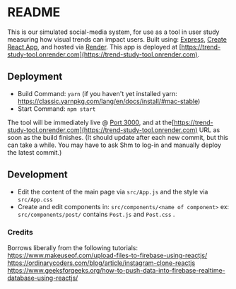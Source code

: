 # README
This is our simulated social-media system, for use as a tool in user study measuring how visual trends can impact users. 
Built using:
[Express](https://expressjs.com), [Create React App](https://github.com/facebook/create-react-app), and hosted via [Render](https://render.com).
This app is deployed at [https://trend-study-tool.onrender.com](https://trend-study-tool.onrender.com).

## Deployment

  * Build Command: `yarn` (if you haven't yet installed yarn: https://classic.yarnpkg.com/lang/en/docs/install/#mac-stable)
  * Start Command: `npm start`

The tool will be immediately live @ [Port 3000](http://localhost:3000/), and at the[https://trend-study-tool.onrender.com](https://trend-study-tool.onrender.com) URL as soon as the build finishes. (It should update after each new commit, but this can take a while. You may have to ask Shm to log-in and manually deploy the latest commit.)

## Development 

* Edit the content of the main page via `src/App.js` and the style via `src/App.css`
* Create and edit components in: `src/components/<name of component>` ex: `src/components/post/` contains `Post.js` and `Post.css` .


### Credits

Borrows liberally from the following tutorials:
https://www.makeuseof.com/upload-files-to-firebase-using-reactjs/ 
https://ordinarycoders.com/blog/article/instagram-clone-reactjs
https://www.geeksforgeeks.org/how-to-push-data-into-firebase-realtime-database-using-reactjs/